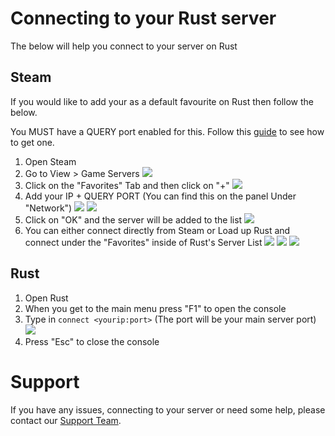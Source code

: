 # Connecting to your Rust server

The below will help you connect to your server on Rust


## Steam

If you would like to add your as a default favourite on Rust then follow the below.

You MUST have a QUERY port enabled for this. Follow this [guide](https://nodebyte.host/kb/rust/article/add-additional-ports) to see how to get one.

1. Open Steam
2. Go to View > Game Servers
![](https://nodebyte.host/kb/Rust/steamgameservers.png)
3. Click on the "Favorites" Tab and then click on "+"
![](https://nodebyte.host/kb/Rust/addserver.png)
4. Add your IP + QUERY PORT (You can find this on the panel Under "Network")
![](https://nodebyte.host/kb/Rust/query.png)
![](https://nodebyte.host/kb/Rust/addserverfilled.png)
5. Click on "OK" and the server will be added to the list
![](https://nodebyte.host/kb/Rust/addserverlisted.png)
6. You can either connect directly from Steam or Load up Rust and connect under the "Favorites" inside of Rust's Server List
![](https://nodebyte.host/kb/Rust/connectsteam.png)
![](https://nodebyte.host/kb/Rust/connectrust.png)
![](https://nodebyte.host/kb/Rust/connectrust2.png)

## Rust

1. Open Rust
2. When you get to the main menu press "F1" to open the console
3. Type in `connect <yourip:port>` (The port will be your main server port)
![](https://nodebyte.host/kb/Rust/connectrust3.png)
4. Press "Esc" to close the console

# Support
If you have any issues, connecting to your server or need some help, please contact our [Support Team](https://nodebyte.host/submitticket.php).